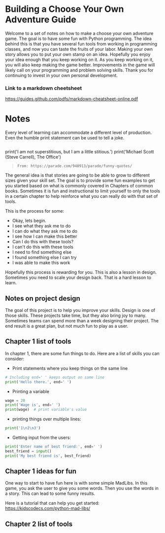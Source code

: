# Building a Choose Your Own Adventure Guide
Welcome to a set of notes on how to make a choose your own adventure game. The goal is to have some fun with Python programming. The idea behind this is that you have several fun tools from working in programming classes, and now you can taste the fruits of your labor. Making your own story allows you to put your own stamp on an idea. Hopefully you enjoy your idea enough that you keep working on it. As you keep working on it, you will also keep making the game better. Improvements in the game will likely call on your programming and problem solving skills. Thank you for continuing to invest in your own personal development.

### Link to a markdown cheetsheet
https://guides.github.com/pdfs/markdown-cheatsheet-online.pdf

# Notes
Every level of learning can accommodate a different level of production. Even the humble print statement can be used to tell a joke.
>```python
print('I am not superstitious, but I am a little stitious.')
print('Michael Scott (Steve Carrell), The Office')
>```
>From: https://parade.com/940913/parade/funny-quotes/

The general idea is that stories are going to be able to grow to different sizes given your skill set. The goal is to provide some fun examples to get you started based on what is commonly covered in Chapters of common books. Sometimes it is fun and instructional to limit yourself to only the tools in a certain chapter to help reinforce what you can really do with that set of tools.

This is the process for some:
* Okay, lets begin.
* I see what they ask me to do
* I can do what they ask me to do
* I see how I can make this better
* Can I do this with these tools?
* I can't do this with these tools
* I need to find something else
* I found something else I can try
* I was able to make this work

Hopefully this process is rewarding for you. This is also a lesson in design. Sometimes you need to scale your design back. That is a hard lesson to learn.

## Notes on project design
The goal of this project is to help you improve your skills. Design is one of those skills. These projects take time, but they also bring joy to many. Sometimes teams can spend more than a week designing their project. The end result is a great plan, but not much fun to play as a user.

## Chapter 1 list of tools

In chapter 1, there are some fun things to do. Here are a list of skills you can consider:
* Print statements where you keep things on the same line
```python
# Including end=' ' keeps output on same line
print('Hello there.', end=' ')
```
* Printing a variable
```python
wage = 20
print('Wage is', end=' ')
print(wage)  # print variable's value
```
* printing things over multiple lines:
```python
print('1\n2\n3')
```
* Getting input from the users:
```python
print('Enter name of best friend:', end=' ')
best_friend = input()
print('My best friend is', best_friend)
```

## Chapter 1 ideas for fun
One way to start to have fun here is with some simple MadLibs. In this game, you ask the user to give you some words. Then you use the words in a story. This can lead to some funny results.

Here is a tutorial that can help you get started: https://kidscodecs.com/python-mad-libs/

## Chapter 2 list of tools
